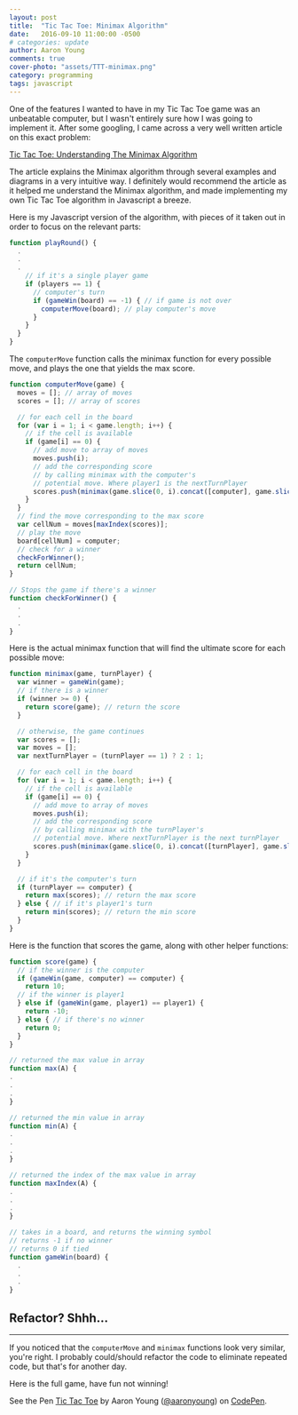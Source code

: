 ```yaml
---
layout: post
title:  "Tic Tac Toe: Minimax Algorithm"
date:   2016-09-10 11:00:00 -0500
# categories: update
author: Aaron Young
comments: true
cover-photo: "assets/TTT-minimax.png"
category: programming
tags: javascript
---
```


One of the features I wanted to have in my Tic Tac Toe game was an unbeatable computer, but I wasn't entirely sure how I was going to implement it. After some googling, I came across a very well written article on this exact problem:

[Tic Tac Toe: Understanding The Minimax Algorithm][1]

The article explains the Minimax algorithm through several examples and diagrams in a very intuitive way. I definitely would recommend the article as it helped me understand the Minimax algorithm, and made implementing my own Tic Tac Toe algorithm in Javascript a breeze.

Here is my Javascript version of the algorithm, with pieces of it taken out in order to focus on the relevant parts:

```javascript
function playRound() {
  .
  .
  .
    // if it's a single player game
    if (players == 1) {
      // computer's turn
      if (gameWin(board) == -1) { // if game is not over
        computerMove(board); // play computer's move
      }
    }
  }
}
```

The ```computerMove``` function calls the minimax function for every possible move, and plays the one that yields the max score.

```javascript
function computerMove(game) {
  moves = []; // array of moves
  scores = []; // array of scores

  // for each cell in the board
  for (var i = 1; i < game.length; i++) {
    // if the cell is available
    if (game[i] == 0) {
      // add move to array of moves
      moves.push(i);
      // add the corresponding score
      // by calling minimax with the computer's
      // potential move. Where player1 is the nextTurnPlayer
      scores.push(minimax(game.slice(0, i).concat([computer], game.slice(i + 1, game.length)), player1));
    }
  }
  // find the move corresponding to the max score
  var cellNum = moves[maxIndex(scores)];
  // play the move
  board[cellNum] = computer;
  // check for a winner
  checkForWinner();
  return cellNum;
}

// Stops the game if there's a winner
function checkForWinner() {
  .
  .
  .
}
```

Here is the actual minimax function that will find the ultimate score for each possible move:

```javascript
function minimax(game, turnPlayer) {
  var winner = gameWin(game);
  // if there is a winner
  if (winner >= 0) {
    return score(game); // return the score
  }

  // otherwise, the game continues
  var scores = [];
  var moves = [];
  var nextTurnPlayer = (turnPlayer == 1) ? 2 : 1;

  // for each cell in the board
  for (var i = 1; i < game.length; i++) {
    // if the cell is available
    if (game[i] == 0) {
      // add move to array of moves
      moves.push(i);
      // add the corresponding score
      // by calling minimax with the turnPlayer's
      // potential move. Where nextTurnPlayer is the next turnPlayer
      scores.push(minimax(game.slice(0, i).concat([turnPlayer], game.slice(i + 1, game.length)), nextTurnPlayer));
    }
  }

  // if it's the computer's turn
  if (turnPlayer == computer) {
    return max(scores); // return the max score
  } else { // if it's player1's turn
    return min(scores); // return the min score
  }
}
```

Here is the function that scores the game, along with other helper functions:

```javascript
function score(game) {
  // if the winner is the computer
  if (gameWin(game, computer) == computer) {
    return 10;
  // if the winner is player1
  } else if (gameWin(game, player1) == player1) {
    return -10;
  } else { // if there's no winner
    return 0;
  }
}

// returned the max value in array
function max(A) {
.
.
.
}

// returned the min value in array
function min(A) {
.
.
.
}

// returned the index of the max value in array
function maxIndex(A) {
.
.
.
}

// takes in a board, and returns the winning symbol
// returns -1 if no winner
// returns 0 if tied
function gameWin(board) {
  .
  .
  .
}
```

Refactor? Shhh...
---
---

If you noticed that the ```computerMove``` and ```minimax``` functions look very similar, you're right. I probably could/should refactor the code to eliminate repeated code, but that's for another day.

Here is the full game, have fun not winning!

<p data-height="584" data-theme-id="0" data-slug-hash="kXKqBZ" data-default-tab="result" data-user="aaronyoung" data-embed-version="2" class="codepen">See the Pen <a href="https://codepen.io/aaronyoung/pen/kXKqBZ/">Tic Tac Toe</a> by Aaron Young (<a href="http://codepen.io/aaronyoung">@aaronyoung</a>) on <a href="http://codepen.io">CodePen</a>.</p>
<script async src="//assets.codepen.io/assets/embed/ei.js"></script>

[1]: http://neverstopbuilding.com/minimax
